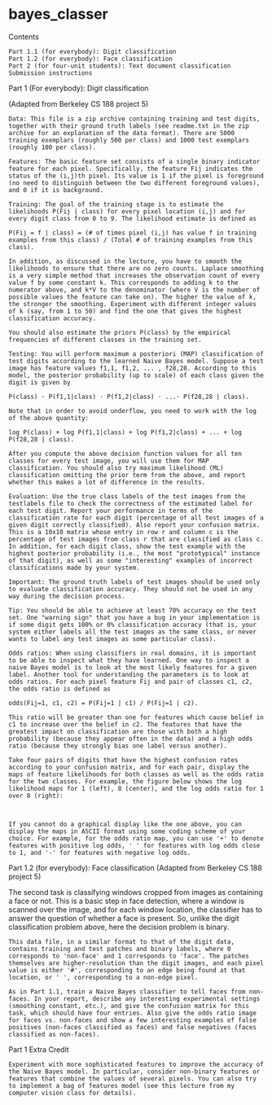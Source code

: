 bayes_classer
==============

Contents

    Part 1.1 (for everybody): Digit classification
    Part 1.2 (for everybody): Face classification
    Part 2 (for four-unit students): Text document classification
    Submission instructions 

Part 1 (For everybody): Digit classification


(Adapted from Berkeley CS 188 project 5)

    Data: This file is a zip archive containing training and test digits, together with their ground truth labels (see readme.txt in the zip archive for an explanation of the data format). There are 5000 training exemplars (roughly 500 per class) and 1000 test exemplars (roughly 100 per class).

    Features: The basic feature set consists of a single binary indicator feature for each pixel. Specifically, the feature Fij indicates the status of the (i,j)th pixel. Its value is 1 if the pixel is foreground (no need to distinguish between the two different foreground values), and 0 if it is background.

    Training: The goal of the training stage is to estimate the likelihoods P(Fij | class) for every pixel location (i,j) and for every digit class from 0 to 9. The likelihood estimate is defined as

    P(Fij = f | class) = (# of times pixel (i,j) has value f in training examples from this class) / (Total # of training examples from this class).

    In addition, as discussed in the lecture, you have to smooth the likelihoods to ensure that there are no zero counts. Laplace smoothing is a very simple method that increases the observation count of every value f by some constant k. This corresponds to adding k to the numerator above, and k*V to the denominator (where V is the number of possible values the feature can take on). The higher the value of k, the stronger the smoothing. Experiment with different integer values of k (say, from 1 to 50) and find the one that gives the highest classification accuracy.

    You should also estimate the priors P(class) by the empirical frequencies of different classes in the training set.

    Testing: You will perform maximum a posteriori (MAP) classification of test digits according to the learned Naive Bayes model. Suppose a test image has feature values f1,1, f1,2, ... , f28,28. According to this model, the posterior probability (up to scale) of each class given the digit is given by

    P(class) ⋅ P(f1,1|class) ⋅ P(f1,2|class) ⋅ ...⋅ P(f28,28 | class).

    Note that in order to avoid underflow, you need to work with the log of the above quantity:

    log P(class) + log P(f1,1|class) + log P(f1,2|class) + ... + log P(f28,28 | class).

    After you compute the above decision function values for all ten classes for every test image, you will use them for MAP classification. You should also try maximum likelihood (ML) classification omitting the prior term from the above, and report whether this makes a lot of difference in the results.

    Evaluation: Use the true class labels of the test images from the testlabels file to check the correctness of the estimated label for each test digit. Report your performance in terms of the classification rate for each digit (percentage of all test images of a given digit correctly classified). Also report your confusion matrix. This is a 10x10 matrix whose entry in row r and column c is the percentage of test images from class r that are classified as class c. In addition, for each digit class, show the test example with the highest posterior probability (i.e., the most "prototypical" instance of that digit), as well as some "interesting" examples of incorrect classifications made by your system.

    Important: The ground truth labels of test images should be used only to evaluate classification accuracy. They should not be used in any way during the decision process.

    Tip: You should be able to achieve at least 70% accuracy on the test set. One "warning sign" that you have a bug in your implementation is if some digit gets 100% or 0% classification accuracy (that is, your system either labels all the test images as the same class, or never wants to label any test images as some particular class).

    Odds ratios: When using classifiers in real domains, it is important to be able to inspect what they have learned. One way to inspect a naive Bayes model is to look at the most likely features for a given label. Another tool for understanding the parameters is to look at odds ratios. For each pixel feature Fij and pair of classes c1, c2, the odds ratio is defined as

    odds(Fij=1, c1, c2) = P(Fij=1 | c1) / P(Fij=1 | c2).

    This ratio will be greater than one for features which cause belief in c1 to increase over the belief in c2. The features that have the greatest impact on classification are those with both a high probability (because they appear often in the data) and a high odds ratio (because they strongly bias one label versus another).

    Take four pairs of digits that have the highest confusion rates according to your confusion matrix, and for each pair, display the maps of feature likelihoods for both classes as well as the odds ratio for the two classes. For example, the figure below shows the log likelihood maps for 1 (left), 8 (center), and the log odds ratio for 1 over 8 (right):



    If you cannot do a graphical display like the one above, you can display the maps in ASCII format using some coding scheme of your choice. For example, for the odds ratio map, you can use '+' to denote features with positive log odds, ' ' for features with log odds close to 1, and '-' for features with negative log odds. 

Part 1.2 (for everybody): Face classification
(Adapted from Berkeley CS 188 project 5)

The second task is classifying windows cropped from images as containing a face or not. This is a basic step in face detection, where a window is scanned over the image, and for each window location, the classifier has to answer the question of whether a face is present. So, unlike the digit classification problem above, here the decision problem is binary.

    This data file, in a similar format to that of the digit data, contains training and test patches and binary labels, where 0 corresponds to 'non-face' and 1 corresponds to 'face'. The patches themselves are higher-resolution than the digit images, and each pixel value is either '#', corresponding to an edge being found at that location, or ' ', corresponding to a non-edge pixel.

    As in Part 1.1, train a Naive Bayes classifier to tell faces from non-faces. In your report, describe any interesting experimental settings (smoothing constant, etc.), and give the confusion matrix for this task, which should have four entries. Also give the odds ratio image for faces vs. non-faces and show a few interesting examples of false positives (non-faces classified as faces) and false negatives (faces classified as non-faces). 

Part 1 Extra Credit

    Experiment with more sophisticated features to improve the accuracy of the Naive Bayes model. In particular, consider non-binary features or features that combine the values of several pixels. You can also try to implement a bag of features model (see this lecture from my computer vision class for details). 
